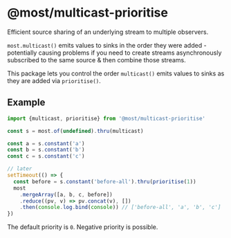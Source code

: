 # @most/multicast-prioritise

Efficient source sharing of an underlying stream to multiple observers.

`most.multicast()` emits values to sinks in the order they were added - potentially causing problems if you need to create streams asynchronously subscribed to the same source & then combine those streams.

This package lets you control the order `multicast()` emits values to sinks as they are added via `prioritise()`.

## Example

```js
import {multicast, prioritise} from '@most/multicast-prioritise'

const s = most.of(undefined).thru(multicast)

const a = s.constant('a')
const b = s.constant('b')
const c = s.constant('c')

// later
setTimeout(() => {
  const before = s.constant('before-all').thru(prioritise(1))
  most
    .mergeArray([a, b, c, before])
    .reduce((pv, v) => pv.concat(v), [])
    .then(console.log.bind(console)) // ['before-all', 'a', 'b', 'c']
})
```

The default priority is `0`. Negative priority is possible.
